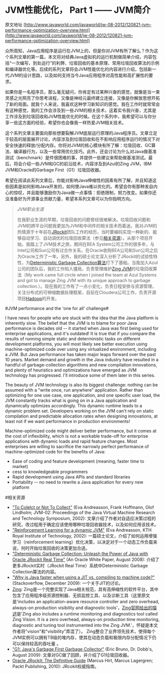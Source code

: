 JVM性能优化， Part 1 —— JVM简介
================================================================

原文地址    [http://www.javaworld.com/javaworld/jw-08-2012/120821-jvm-performance-optimization-overview.html](http://www.javaworld.com/javaworld/jw-08-2012/120821-jvm-performance-optimization-overview.html)

众所周知，Java应用程序是运行在JVM上的，但是你对JVM有所了解么？作为这个系列文章的第一篇，本文将对经典Java虚拟机的运行机制做简单介绍，内容包括“一次编写，到处运行”的利弊、垃圾回收的基本原理、常用垃圾回收算法的示例和编译器优化等。后续的系列文章将会JVM性能优化的内容进行介绍，包括新一代JVM的设计思路，以及如何支持当今Java应用程序对高性能和高扩展性的要求。

如果你是一名程序员，那么毫无疑问，你肯定有过某种兴奋的感觉，就像是当一束灵感之光照亮了你思考进程，又像是神经元最终建立连接，又像是你解放思想开拓了新的局面。就我个人来说，我喜欢这种学习新知识的感觉。我在工作时就常常会有这种感觉，我的工作会涉及到一些JVM的相关技术，这着实令我兴奋，尤其是工作涉及到垃圾回收和JVM性能优化的时候。在这个系列中，我希望可以与你分享一些这方面的经验，希望你也会像我一样热爱JVM相关技术。

这个系列文章主要面向那些想要裂解JVM底层运行原理的Java程序员。文章立足于较高的层面展开讨论，内容涉及到垃圾回收和在不影响应用程序运行的情况下对安全快速的释放/分配内存。你将对JVM的核心模块有所了解：垃圾回收、GC算法、编译器行为，以及一些常用优化技巧。此外，还会讨论为什么对Java做基准测试（benchmark）是件很困难的事，并提供一些建议来帮助做基准测试。最后，将会介绍一些JVM和GC的前沿技术，内容涉及到Azul的Zing JVM，IBM JVM和Oracle的Garbage First（G1）垃圾回收器。

希望在阅读此系列文章后，你能对影响Java伸缩性的因素有所了解，并且知道这些因素是如何影响Java开发的，如何使Java难以优化的。希望会你有那种发自内心的惊叹，并且能够激励你为Java做一点事情：拒绝限制，努力改变。如果你还没准备好为开源事业贡献力量，希望本系列文章可以为你指明方向。

>*JVM职业生涯*
>
>在我职业生涯的早期，垃圾回收的问题曾经很难解决。垃圾回收问题和JVM的跨平台问题我更加为JVM和中间件的相关技术而着迷。我对JVM的热情源于十年前在[JRockit][1]团队工作的经历，当时要编码实现一种新的、能够自动学习、自动调优的垃圾回收算法（参见[相关资源][5]）。从那个项目开始，我踏上了JVM技术之旅，期间在BEA System公司工作的很多年，与Intel公司和Sun公司有过合作关系，在Oracle收购BEA公司和Sun公司之后为Oracle工作了一年。另外，我的硕士论文深入分析了JRockit的试验性特性，为[Deterministic Garbage Collection算法][2]打下了基础。当我加入Azul公司的团队后，我的工作陷入僵局，负责管理维护[Zing JVM][3]的垃圾回收算法（My work came full circle when I joined the team at Azul Systems and got to manage Zing JVM with its unique approach to garbage collection.）。现在我的工作有了一点小变化，负责日程安排与资源管理，关注分布式的可伸缩数据处理框架，目前在Cloudera公司工作，负责开源项目[Hadoop][4]的开发。


#JVM performance and the 'one for all' challenge#

I have news for people who are stuck with the idea that the Java platform is inherently slow. The belief that the JVM is to blame for poor Java performance is decades old -- it started when Java was first being used for enterprise applications, and it's outdated! It is true that if you compare the results of running simple static and deterministic tasks on different development platforms, you will most likely see better execution using machine-optimized code over using any virtualized environment, including a JVM. But Java performance has taken major leaps forward over the past 10 years. Market demand and growth in the Java industry have resulted in a handful of garbage-collection algorithms and new compilation innovations, and plenty of heuristics and optimizations have emerged as JVM technology has progressed. I'll introduce some of them later in this series.

The beauty of JVM technology is also its biggest challenge: nothing can be assumed with a "write once, run anywhere" application. Rather than optimizing for one use case, one application, and one specific user load, the JVM constantly tracks what is going on in a Java application and dynamically optimizes accordingly. This dynamic runtime leads to a dynamic problem set. Developers working on the JVM can't rely on static compilation and predictable allocation rates when designing innovations, at least not if we want performance in production environments!

Machine-optimized code might deliver better performance, but it comes at the cost of inflexibility, which is not a workable trade-off for enterprise applications with dynamic loads and rapid feature changes. Most enterprises are willing to sacrifice the narrowly perfect performance of machine-optimized code for the benefits of Java:

* Ease of coding and feature development (meaning, faster time to market)
* cess to knowledgeable programmers
* Rapid development using Java APIs and standard libraries
* Portability -- no need to rewrite a Java application for every new platform



#相关资源

* ["To Colelct or Not To Collect"][7] (Eva Andreasson, Frank Hoffmann, Olof Lindholm; JVM-02: Proceedings of the Java Virtual Machine Research and Technology Symposium, 2002): 文章介绍了作者对自适应决策过程的研究，改过程用于确定应该使用哪种垃圾回收器技术，以及如何应用该技术。
* ["Reinforcement Learning for a dynamic JVM"][8] (Eva Andreasson, KTH Royal Institute of Technology, 2002): 一篇硕士论文，介绍了如何运用增强学习（reinforcement learning）优化决策，以决定对于一个动态工作负载来说，何时开始垃圾回收的决策更加合适。   
* ["Deterministic Garbage Collection: Unleash the Power of Java with Oracle JRockit Real Time"][9] (An Oracle White Paper, August 2008): 介绍了更多JRockit实时（JRockit Real Time）系统中Deterministic Garbage Collection算法的内容。
* ["Why is Java faster when using a JIT vs. compiling to machine code?"][10] (Stackoverflow, December 2009): 一个关于JIT的讨论。
* [Zing][11]: Zing是一个完整实现了Java相关规范，具有高伸缩性的软件平台，其中包含了应用程序级资源控制器、无损监控工具、以及诊断工具（这里原文是'includes an application-aware resource controller and zero overhead, always-on production visibility and diagnostic tools'，[Zing官网给出的描述][6]是'Zing also includes a runtime monitoring and diagnostics tool called Zing Vision. It is a zero overhead, always-on production time monitoring, diagnostic and tuning tool instrumented into the Zing JVM.'，怀疑是本文作者将"vision"和"visibility"弄混了）。 Zing整合了业界领先技术，使得每个JVM实例可以拥有TB级的堆内存，使其在动态负载和极限内存分配情况下仍可以保持较高的吞吐量 。
* ["G1: Java's Garbage First Garbage Collector"][12] (Eric Bruno, Dr. Dobb's, August 2009): 文章对GC做了回顾，并介绍了G1垃圾回收器。
* [Oracle JRockit: The Definitive Guide][13] (Marcus Hirt, Marcus Lagergren; Packt Publishing, 2010): JRcokit权威指南。




[1]: http://www.infoworld.com/d/developer-world/oracle-moving-merge-jrockit-hotspot-jvms-448  "JRockit" 
[2]: http://www.javaworld.com/javaworld/jw-08-2012/120821-jvm-performance-optimization-overview.html#resources  "Deterministic Garbage Collection算法"  
[3]: http://www.infoworld.com/d/developer-world/azul-systems-searches-managed-runtime-breakthroughs-228 "Zing JVM"  
[4]: http://www.infoworld.com/d/business-intelligence/cloudera-moves-hadoop-beyond-mapreduce-194941 "Hadoop"  
[5]: https://github.com/caoxudong/translation/blob/master/java/jvm/JVM_performance_optimization_Part_1_A_JVM_technology_primer.md#%E7%9B%B8%E5%85%B3%E8%B5%84%E6%BA%90  "相关资源"
[6]: http://www.azulsystems.com/products/zing/diagnostics "Zing官网给出的描述"
[7]: https://www.usenix.org/conference/java-vm-02/collect-or-not-collect-machine-learning-memory-management  "To Colelct or Not To Collect"
[8]: http://www.nada.kth.se/utbildning/grukth/exjobb/rapportlistor/2002/Rapporter02/andreasson_eva_02041.pdf  "Reinforcement Learning for a dynamic JVM"
[9]: http://www.oracle.com/us/technologies/java/oracle-jrockit-real-time-1517310.pdf  "Deterministic Garbage Collection: Unleash the Power of Java with Oracle JRockit Real Time"
[10]: http://stackoverflow.com/questions/1878696/why-is-java-faster-when-using-a-jit-vs-compiling-to-machine-code  "Why is Java faster when using a JIT vs. compiling to machine code?"
[11]: http://www.azulsystems.com/products/zing/virtual-machine  "Zing"
[12]: http://www.drdobbs.com/jvm/g1-javas-garbage-first-garbage-collector/219401061  "G1: Java's Garbage First Garbage Collector"
[13]: http://www.packtpub.com/oracle-jrockit-definitive-guide/book?tag=  "Oracle JRockit: The Definitive Guide"